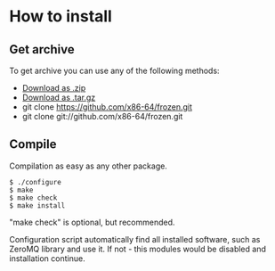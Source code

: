# How to install

## Get archive
 
To get archive you can use any of the following methods:

* <a href="https://github.com/x86-64/frozen/zipball/master">Download as .zip</a>
* <a href="https://github.com/x86-64/frozen/tarball/master">Download as .tar.gz</a>
* git clone https://github.com/x86-64/frozen.git
* git clone git://github.com/x86-64/frozen.git

## Compile

Compilation as easy as any other package.

	$ ./configure
	$ make
	$ make check
	$ make install

"make check" is optional, but recommended.

Configuration script automatically find all installed software, such as ZeroMQ library and use it. If not - this
modules would be disabled and installation continue.

